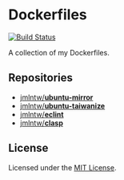 # Dockerfiles

[![Build Status](https://travis-ci.org/jmlntw/dockerfiles.svg?branch=master)](https://travis-ci.org/jmlntw/dockerfiles)

A collection of my Dockerfiles.

## Repositories

* [jmlntw/**ubuntu-mirror**](https://hub.docker.com/r/jmlntw/ubuntu-mirror/)
* [jmlntw/**ubuntu-taiwanize**](https://hub.docker.com/r/jmlntw/ubuntu-taiwanize/)
* [jmlntw/**eclint**](https://hub.docker.com/r/jmlntw/eclint/)
* [jmlntw/**clasp**](https://hub.docker.com/r/jmlntw/clasp/)

## License

Licensed under the [MIT License](LICENSE.md).
